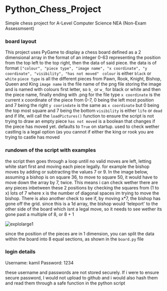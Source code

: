 # Python_Chess_Project

Simple chess project for A-Level Computer Science NEA (Non-Exam Assessmsent)

### board layout
This project uses PyGame to display a chess board defined as a 2 dimensional array in the format of an integer 0-63 representing the position from the top left to the top right, then the data of said piece.
the data is of format ```["colour", "piece type", "image name", "x coordinate", "y coordinate", "visibility", "has not moved" ```
`colour` is either `black` or `white`
`piece type` is all the different pieces from Pawn, Rook, Knight, Bishop, Queen and King
`image name` is the file name of the png file storing the image and is named with colours first letter, so `b_` or `w_` for black or white and then the piece name, finally ending with .png for the file type
`x coordinate` is the current x coordinate of the piece from 0-7, 0 being the left most position and 7 being the right
`y coorindate` is the same as `x coordinate` but 0 being the top most square and 7 being the bottom
`visibility` is either `life` or `dead` and if life, will call the `loadPictures()` function to ensure the script is not trying to draw an empty piece
`has not moved` is a boolean that changes if the piece has moved yet. defaults to `True` on startup. used to check wether castling is a legal option (as you cannot if either the king or rook you are trying to castle has moved

### rundown of the script with examples
the script then goes through a loop untill no valid moves are left, letting white start first and moving each piece legally. for example the bishop moves by adding or subtracting the values 7 or 9. In the image below, assuming a bishop is on square 36, to move to square 50, it would have to move down the array by 7, twice. This means i can check wether there are any pieces inbetween these 2 positions by checking the squares from (1 to x) lots of 7 where x is the number of diagonal spaces im trying to move the bishop. There is also another check to see if, by moving x\*7, the bishop has gone off the grid. since this is a 1d array, the bishop would 'teleport' to the other side of the board which isnt a legal move, so it needs to see wether its gone past a multiple of 8, or 8 + 1

![explolarge1](https://github.com/AdjunxLynx/Python_Chess_Project/assets/117390288/b17e503e-0d27-4164-a1dc-05ddbf27e4ba)

since the position of the pieces are in 1 dimension, you can split the data within the board into 8 equal sections, as shown in the `board.py` file



### login details
Username: kamil
Password: 1234

these username and passwords are not stored securely.
If i were to ensure secure password, I would not upload to github and i would also hash them and read them through a safe function in the python script

